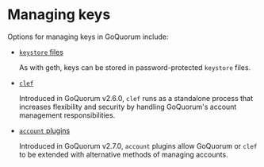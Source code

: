 # Managing keys

Options for managing keys in GoQuorum include:

* [`keystore` files](https://geth.ethereum.org/docs/interface/managing-your-accounts)

    As with geth, keys can be stored in password-protected `keystore` files.

* [`clef`](clef.md)

    Introduced in GoQuorum v2.6.0, `clef` runs as a standalone process that increases flexibility and security by handling GoQuorum's account management responsibilities.

* [`account` plugins](AccountPlugins.md)

    Introduced in GoQuorum v2.7.0, `account` plugins allow GoQuorum or `clef` to be extended with alternative methods of managing accounts.
